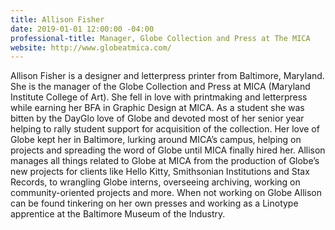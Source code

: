 ```yaml
---
title: Allison Fisher
date: 2019-01-01 12:00:00 -04:00
professional-title: Manager, Globe Collection and Press at The MICA
website: http://www.globeatmica.com/
---
```


Allison Fisher is a designer and letterpress printer from Baltimore, Maryland. She is the manager of the Globe Collection and Press at MICA (Maryland Institute College of Art). She fell in love with printmaking and letterpress while earning her BFA in Graphic Design at MICA. As a student she was bitten by the DayGlo love of Globe and devoted most of her senior year helping to rally student support for acquisition of the collection. Her love of Globe kept her in Baltimore, lurking around MICA’s campus, helping on projects and spreading the word of Globe until MICA finally hired her. Allison manages all things related to Globe at MICA from the production of Globe’s new projects for clients like Hello Kitty, Smithsonian Institutions and Stax Records, to wrangling Globe interns, overseeing archiving, working on community-oriented projects and more. When not working on Globe Allison can be found tinkering on her own presses and working as a Linotype apprentice at the Baltimore Museum of the Industry.